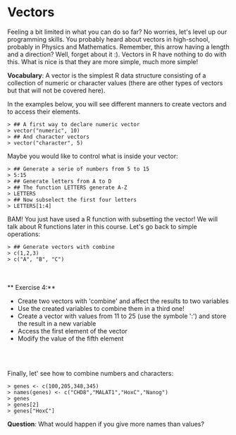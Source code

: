 # Vectors

 Feeling a bit limited in what you can do so far? No worries, let's level up our programming skills. You probably heard about vectors in high-school, probably in Physics and Mathematics. Remember, this arrow having a length and a direction? Well, forget about it :). Vectors in R have nothing to do with this. What is nice is that they are more simple, much more simple!

**Vocabulary**: A vector is the simplest R data structure consisting of a collection of numeric or character values (there are other types of vectors but that will not be covered here).

In the examples below, you will see different manners to create vectors and to access their elements.


```
> ## A first way to declare numeric vector
> vector("numeric", 10)
> ## And character vectors
> vector("character", 5)
```

Maybe you would like to control what is inside your vector:


```
> ## Generate a serie of numbers from 5 to 15
> 5:15
> ## Generate letters from A to D
> ## The function LETTERS generate A-Z
> LETTERS
> ## Now subselect the first four letters
> LETTERS[1:4]
```

BAM! You just have used a R function with subsetting the vector! We will talk about R functions later in this course. Let's go back to simple operations:


```
> ## Generate vectors with combine
> c(1,2,3)
> c("A", "B", "C")
```
<br><br>
** Exercise 4:**

  + Create two vectors with 'combine' and affect the results to two variables
  + Use the created variables to combine them in a third one!
  + Create a vector with values from 11 to 25 (use the symbole ':') and store the result in a new variable
  + Access the first element of the vector
  + Modify the value of the fifth element

<br><br>

Finally, let' see how to combine numbers and characters:


```
> genes <- c(100,205,348,345)
> names(genes) <- c("CHD8","MALAT1","HoxC","Nanog")
> genes
> genes[2]
> genes["HoxC"]
```

**Question**: What would happen if you give more names than values?
